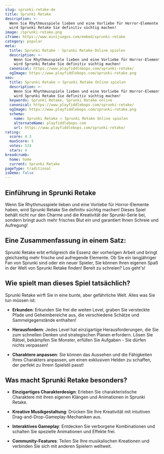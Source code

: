```yaml
---
slug: sprunki-retake-de
title: Sprunki Retake
description: >-
  Wenn Sie Rhythmusspiele lieben und eine Vorliebe für Horror-Elemente haben,
  wird Sprunki Retake Sie definitiv süchtig machen!
image: /sprunki-retake.png
iframe: https://www.minijuegos.com/embed/sprunki-retake
category: popular
meta:
  title: Sprunki Retake - Sprunki Retake Online spielen
  description: >-
    Wenn Sie Rhythmusspiele lieben und eine Vorliebe für Horror-Elemente haben,
    wird Sprunki Retake Sie definitiv süchtig machen!
  canonical: https://www.playfiddlebops.com/sprunki-retake/
  ogImage: https://www.playfiddlebops.com/sprunki-retake.png
seo:
  title: Sprunki Retake 🔥 Sprunki Retake Online spielen
  description: >-
    Wenn Sie Rhythmusspiele lieben und eine Vorliebe für Horror-Elemente haben,
    wird Sprunki Retake Sie definitiv süchtig machen!
  keywords: Sprunki Retake, Sprunki Retake online
  canonical: https://www.playfiddlebops.com/sprunki-retake/
  ogImage: https://www.playfiddlebops.com/sprunki-retake.png
  schema:
    name: Sprunki Retake 🔥 Sprunki Retake Online spielen
    alternateName: playfiddlebops.com
    url: https://www.playfiddlebops.com/sprunki-retake/
rating:
  score: 4.3
  maxScore: 5
  votes: 524
  stars: 4
breadcrumb:
  home: home
  current: Sprunki Retake
pageType: traditional
isDemo: false
---
```


## Einführung in Sprunki Retake

Wenn Sie Rhythmusspiele lieben und eine Vorliebe für Horror-Elemente haben, wird Sprunki Retake Sie definitiv süchtig machen! Dieses Spiel behält nicht nur den Charme und die Kreativität der Sprunki-Serie bei, sondern bringt auch mehr frisches Blut ein und garantiert Ihnen Schreie und Aufregung!

## Eine Zusammenfassung in einem Satz:

Sprunki Retake erbt erfolgreich die Essenz der vorherigen Arbeit und bringt gleichzeitig mehr frische und aufregende Elemente. Ob Sie ein langjähriger Fan von Sprunki sind oder ein neuer Spieler, Sie können Ihren eigenen Spaß in der Welt von Sprunki Retake finden! Bereit zu schreien? Los geht's!

## Wie spielt man dieses Spiel tatsächlich?

Sprunki Retake wirft Sie in eine bunte, aber gefährliche Welt. Alles was Sie tun müssen ist:

- **Erkunden**: Erkunden Sie frei die weiten Level, graben Sie versteckte Pfade und Geheimbereiche aus, die verschiedene Schätze und Sammelgegenstände enthalten!

- **Herausfordern**: Jedes Level hat einzigartige Herausforderungen, die Sie zum schnellen Denken und strategischen Planen erfordern. Lösen Sie Rätsel, bekämpfen Sie Monster, erfüllen Sie Aufgaben - Sie dürfen nichts verpassen!

- **Charaktere anpassen**: Sie können das Aussehen und die Fähigkeiten Ihres Charakters anpassen, um einen exklusiven Helden zu schaffen, der perfekt zu Ihrem Spielstil passt!

## Was macht Sprunki Retake besonders?

- **Einzigartiges Charakterdesign**: Erleben Sie charakteristische Charaktere mit ihren eigenen Klängen und Animationen in Sprunki Retake.

- **Kreative Musikgestaltung**: Drücken Sie Ihre Kreativität mit intuitiven Drag-and-Drop-Gameplay-Mechaniken aus.

- **Interaktives Gameplay**: Entdecken Sie verborgene Kombinationen und schalten Sie spezielle Animationen und Effekte frei.

- **Community-Features**: Teilen Sie Ihre musikalischen Kreationen und verbinden Sie sich mit anderen Spielern weltweit.